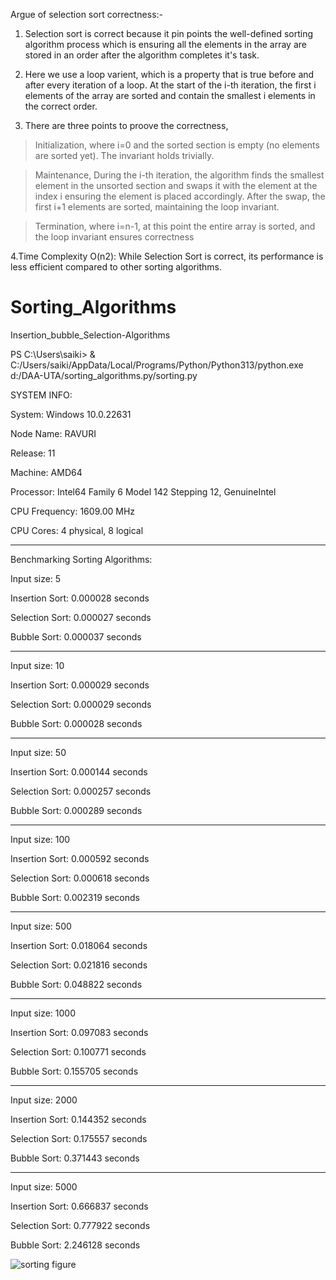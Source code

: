 Argue of selection sort correctness:-

1. Selection sort is correct because it pin points the well-defined sorting algorithm process which is ensuring all the elements in the array are stored in an order after the algorithm completes it's task.

2. Here we use a loop varient, which is a property that is true before and after every iteration of a loop. 
At the start of the i-th iteration, the first i elements of the array are sorted and contain the smallest i elements in the correct order.


3. There are three points to proove the correctness,

> Initialization, where i=0 and the sorted section is empty (no elements are sorted yet). The invariant holds trivially.

> Maintenance, During the i-th iteration, the algorithm finds the smallest element in the unsorted section and swaps it with the element at the index i ensuring the element is placed accordingly. After the swap, the first i+1 elements are sorted, maintaining the loop invariant.
 
> Termination, where i=n-1, at this point the entire array is sorted, and the loop invariant ensures correctness

4.Time Complexity O(n2): While Selection Sort is correct, its performance is less efficient compared to other sorting algorithms.

# Sorting_Algorithms
Insertion_bubble_Selection-Algorithms

PS C:\Users\saiki> & C:/Users/saiki/AppData/Local/Programs/Python/Python313/python.exe d:/DAA-UTA/sorting_algorithms.py/sorting.py


SYSTEM INFO:

System: Windows 10.0.22631

Node Name: RAVURI

Release: 11

Machine: AMD64

Processor: Intel64 Family 6 Model 142 Stepping 12, GenuineIntel

CPU Frequency: 1609.00 MHz

CPU Cores: 4 physical, 8 logical

--------------------------------------------------------------------------------------------------------------------------------------------------------------------
Benchmarking Sorting Algorithms:

Input size: 5

Insertion Sort: 0.000028 seconds

Selection Sort: 0.000027 seconds 

Bubble Sort: 0.000037 seconds

------------------------------

Input size: 10 

Insertion Sort: 0.000029 seconds

Selection Sort: 0.000029 seconds

Bubble Sort: 0.000028 seconds

-----------------------------

Input size: 50

Insertion Sort: 0.000144 seconds

Selection Sort: 0.000257 seconds

Bubble Sort: 0.000289 seconds

-----------------------------

Input size: 100

Insertion Sort: 0.000592 seconds

Selection Sort: 0.000618 seconds

Bubble Sort: 0.002319 seconds

-----------------------------

Input size: 500

Insertion Sort: 0.018064 seconds

Selection Sort: 0.021816 seconds

Bubble Sort: 0.048822 seconds

-----------------------------

Input size: 1000

Insertion Sort: 0.097083 seconds

Selection Sort: 0.100771 seconds

Bubble Sort: 0.155705 seconds

-----------------------------

Input size: 2000

Insertion Sort: 0.144352 seconds

Selection Sort: 0.175557 seconds

Bubble Sort: 0.371443 seconds

-----------------------------

Input size: 5000

Insertion Sort: 0.666837 seconds

Selection Sort: 0.777922 seconds

Bubble Sort: 2.246128 seconds

![sorting figure](https://github.com/user-attachments/assets/e0fb74ad-7a60-47e7-8e7f-8c1fe8a425bb)
